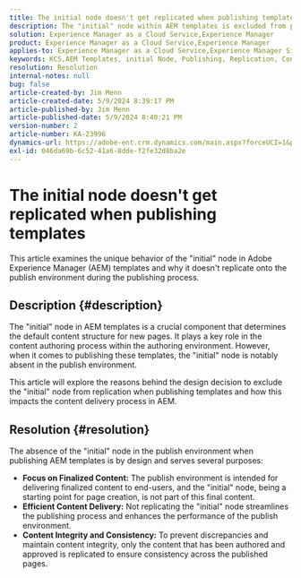 ```yaml
---
title: The initial node doesn't get replicated when publishing templates
description: The "initial" node within AEM templates is excluded from publishing during the replication process.
solution: Experience Manager as a Cloud Service,Experience Manager
product: Experience Manager as a Cloud Service,Experience Manager
applies-to: Experience Manager as a Cloud Service,Experience Manager Sites,Experience Manager 6.5
keywords: KCS,AEM Templates, initial Node, Publishing, Replication, Content Authoring, Publish Environment, Page Creation
resolution: Resolution
internal-notes: null
bug: false
article-created-by: Jim Menn
article-created-date: 5/9/2024 8:39:17 PM
article-published-by: Jim Menn
article-published-date: 5/9/2024 8:40:21 PM
version-number: 2
article-number: KA-23996
dynamics-url: https://adobe-ent.crm.dynamics.com/main.aspx?forceUCI=1&pagetype=entityrecord&etn=knowledgearticle&id=042afe31-440e-ef11-9f8a-6045bd006268
exl-id: 046da69b-6c52-41a6-8dde-f2fe32d8ba2e
---
```

# The initial node doesn't get replicated when publishing templates


This article examines the unique behavior of the "initial" node in Adobe Experience Manager (AEM) templates and why it doesn't replicate onto the publish environment during the publishing process.

## Description {#description}


The "initial" node in AEM templates is a crucial component that determines the default content structure for new pages. It plays a key role in the content authoring process within the authoring environment. However, when it comes to publishing these templates, the "initial" node is notably absent in the publish environment.

This article will explore the reasons behind the design decision to exclude the "initial" node from replication when publishing templates and how this impacts the content delivery process in AEM.


## Resolution {#resolution}


The absence of the "initial" node in the publish environment when publishing AEM templates is by design and serves several purposes:

- <b>Focus on Finalized Content:</b> The publish environment is intended for delivering finalized content to end-users, and the "initial" node, being a starting point for page creation, is not part of this final content.
- <b>Efficient Content Delivery:</b> Not replicating the "initial" node streamlines the publishing process and enhances the performance of the publish environment.
- <b>Content Integrity and Consistency:</b> To prevent discrepancies and maintain content integrity, only the content that has been authored and approved is replicated to ensure consistency across the published pages.
